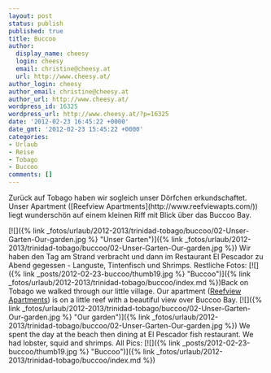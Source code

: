 ```yaml
---
layout: post
status: publish
published: true
title: Buccoo
author:
  display_name: cheesy
  login: cheesy
  email: christine@cheesy.at
  url: http://www.cheesy.at/
author_login: cheesy
author_email: christine@cheesy.at
author_url: http://www.cheesy.at/
wordpress_id: 16325
wordpress_url: http://www.cheesy.at/?p=16325
date: '2012-02-23 16:45:22 +0000'
date_gmt: '2012-02-23 15:45:22 +0000'
categories:
- Urlaub
- Reise
- Tobago
- Buccoo
comments: []
---
```

<!--:de-->Zurück auf Tobago haben wir sogleich unser Dörfchen erkundschaftet. Unser Apartment ([Reefview Apartments](http://www.reefviewapts.com/)) liegt wunderschön auf einem kleinen Riff mit Blick über das Buccoo Bay.
[![]({% link _fotos/urlaub/2012-2013/trinidad-tobago/buccoo/02-Unser-Garten-Our-garden.jpg %} "Unser Garten")]({% link _fotos/urlaub/2012-2013/trinidad-tobago/buccoo/02-Unser-Garten-Our-garden.jpg %})
Wir haben den Tag am Strand verbracht und dann im Restaurant El Pescador zu Abend gegessen - Languste, Tintenfisch und Shrimps.
Restliche Fotos:
[![]({% link _posts/2012-02-23-buccoo/thumb19.jpg %} "Buccoo")]({% link _fotos/urlaub/2012-2013/trinidad-tobago/buccoo/index.md %})<!--:--><!--:en-->Back on Tobago we walked through our little village. Our apartment ([Reefview Apartments](http://www.reefviewapts.com/)) is on a little reef with a beautiful view over Buccoo Bay.
[![]({% link _fotos/urlaub/2012-2013/trinidad-tobago/buccoo/02-Unser-Garten-Our-garden.jpg %} "Our garden")]({% link _fotos/urlaub/2012-2013/trinidad-tobago/buccoo/02-Unser-Garten-Our-garden.jpg %})
We spent the day at the beach then dining at El Pescador fish restaurant. We had lobster, squid and shrimps.
All Pics:
[![]({% link _posts/2012-02-23-buccoo/thumb19.jpg %} "Buccoo")]({% link _fotos/urlaub/2012-2013/trinidad-tobago/buccoo/index.md %})<!--:-->
